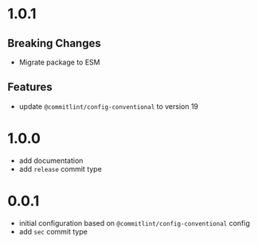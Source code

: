 # 1.0.1

## Breaking Changes
- Migrate package to ESM

## Features
- update `@commitlint/config-conventional` to version 19

# 1.0.0

- add documentation
- add `release` commit type

# 0.0.1

- initial configuration based on `@commitlint/config-conventional` config 
- add `sec` commit type
